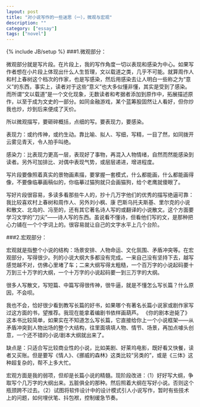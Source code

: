 ```yaml
---
layout: post
title: "对小说写作的一些迷思（一），微观与宏观"
description: ""
category: ["essay"]
tags: ["novel"]
---
```

{% include JB/setup %}
###1.微观部分：

微观部分就是写片段。在片段上，我的写作角度一切以表现和感染为中心。如果写作者想在小片段上体现出什么人生哲理，文以载道之类，几乎不可能。就算周作人和村上春树这个档次的作家，也是写感染，然后用感染去让人明白一些称之为“意义”的东西，事实上，读者对于这些“意义”也大多似懂非懂，其实是受到了感染。而所谓“文以载道”是一个文化现象，无数读者和考据者添加到原作中，拓展描述原作，以至于成为文史的一部分。如同金融游戏，某个蓝筹股固然让人看好，但你炒我也炒，炒到后来便成了天价。

所以微观描写，要砸碎概括，点细的写。要表现力，要感染。

表现力：或约传神，或约生动。靠比喻、拟人、写细，写精，一目了然，如同拨开云雾见青天，令人拍手叫绝。

感染力：比表现力更高一层，表现好了事物，再混入人物情绪，自然而然能感染到读者。另外可加排比、对偶中表现气势，或层层递进，增进程度。

写片段要像照着真实的景物画素描，要掌握一套模式，什么都能画，什么都能画得像，不要像临摹画稿似的，你临摹过猫狗就只会画猫狗，给个老鹰就傻眼了。

写好片段很容易，多读多看那些牛人的，抄十几万字他们的优秀的描写绝逼可靠：我比较喜欢村上春树和周作人、另外刘小枫、康 巴斯乌托夫斯基、里尔克的小说和散文、北岛的、冯至的，还有其它著名诗人写的或翻译的小说散文。这个方面要学习文学的“刀尖”——诗人写的东西。虽说看不懂诗，但看他们写的文，是那种把心力铺在一个个字词上的。很容易就让自己的文字水平上几个台阶。

###2.宏观部分：

宏观就是指整个小说的结构：场景安排、人物命运、文化氛围、矛盾冲突等。在宏观部分，写得很少。列的小说大纲大多都没有完成。一来自己没有坚持下去，越写感觉越不对，仿佛心里堵了车；二来大纲写得太粗糙，一个百万字的小说起码要十万到三十万字的大纲，一个十万字的小说起码要一到三万字的大纲。

很多人写散文，写短篇、中篇写得很传神，很牛逼，就是不懂怎么写长篇？什么原因，不会呗。

我也不会，恰好很少看到教写长篇的好书，如果哪个有著名长篇小说家或剧作家写过这方面的书，望推荐。我现在能拿着编剧书依样画葫芦。 《你的剧本逊毙了》这本书比较简单，如果实在不知道怎么写长篇，它直接给你上一个小说框架——从矛盾冲突到人物出场的整个大结构，往里面填填人物、情节、场景，再加点噱头创意，一个还不错的小说/剧本大纲就出来了。

缺点是：只适合写比较商业性的小说，比如美剧、好莱坞电影，既好看又快餐，读者又买账。但是要写《情人》、《挪威的森林》这类比较“另类的”，或是《三体》这种超复杂的，帮不上多大忙。

宏观方面是我的弱项，但却是长篇小说的精髓。现阶段改进：（1）好好写大纲，争取写个几万字的大纲出来。五脏俱全的那种。然后照着大纲在写好小说。否则这个瓶颈跨不过去。（2）试图将软件设计中的设计模式引人小说写作，暂时有些技术上的问题，如何埋伏笔、抖包袱，控制缓急节奏。
